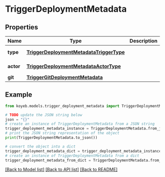 # TriggerDeploymentMetadata


## Properties

Name | Type | Description | Notes
------------ | ------------- | ------------- | -------------
**type** | [**TriggerDeploymentMetadataTriggerType**](TriggerDeploymentMetadataTriggerType.md) |  | [optional] [default to TriggerDeploymentMetadataTriggerType.UNKNOWN_TYPE]
**actor** | [**TriggerDeploymentMetadataActorType**](TriggerDeploymentMetadataActorType.md) |  | [optional] [default to TriggerDeploymentMetadataActorType.UNKNOWN_ACTOR]
**git** | [**TriggerGitDeploymentMetadata**](TriggerGitDeploymentMetadata.md) |  | [optional] 

## Example

```python
from koyeb.models.trigger_deployment_metadata import TriggerDeploymentMetadata

# TODO update the JSON string below
json = "{}"
# create an instance of TriggerDeploymentMetadata from a JSON string
trigger_deployment_metadata_instance = TriggerDeploymentMetadata.from_json(json)
# print the JSON string representation of the object
print(TriggerDeploymentMetadata.to_json())

# convert the object into a dict
trigger_deployment_metadata_dict = trigger_deployment_metadata_instance.to_dict()
# create an instance of TriggerDeploymentMetadata from a dict
trigger_deployment_metadata_from_dict = TriggerDeploymentMetadata.from_dict(trigger_deployment_metadata_dict)
```
[[Back to Model list]](../README.md#documentation-for-models) [[Back to API list]](../README.md#documentation-for-api-endpoints) [[Back to README]](../README.md)


